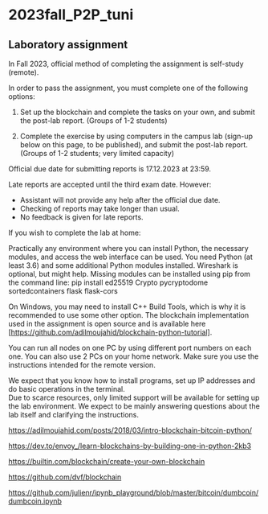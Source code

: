 # 2023fall_P2P_tuni

## Laboratory assignment

In Fall 2023, official method of completing the assignment is self-study (remote).

In order to pass the assignment, you must complete one of the following options:

1. Set up the blockchain and complete the tasks on your own, and submit the post-lab report. (Groups of 1-2 students)

2. Complete the exercise by using computers in the campus lab (sign-up below on this page, to be published), and submit the post-lab report. (Groups of 1-2 students; very limited capacity)
 

Official due date for submitting reports is 17.12.2023 at 23:59. 

Late reports are accepted until the third exam date. However:
  - Assistant will not provide any help after the official due date. 
  - Checking of reports may take longer than usual.
  - No feedback is given for late reports.
 

If you wish to complete the lab at home:

Practically any environment where you can install Python, the necessary modules, and access the web interface can be used. You need Python (at least 3.6) and some additional Python modules installed. Wireshark is optional, but might help. Missing modules can be installed using pip from the command line: pip install ed25519 Crypto pycryptodome sortedcontainers flask flask-cors

On Windows, you may need to install C++ Build Tools, which is why it is recommended to use some other option.
The blockchain implementation used in the assignment is open source and is available here [https://github.com/adilmoujahid/blockchain-python-tutorial].

You can run all nodes on one PC by using different port numbers on each one. You can also use 2 PCs on your home network. Make sure you use the instructions intended for the remote version.

We expect that you know how to install programs, set up IP addresses and do basic operations in the terminal.  
Due to scarce resources, only limited support will be available for setting up the lab environment. We expect to be mainly answering questions about the lab itself and clarifying the instructions.


https://adilmoujahid.com/posts/2018/03/intro-blockchain-bitcoin-python/

https://dev.to/envoy_/learn-blockchains-by-building-one-in-python-2kb3

https://builtin.com/blockchain/create-your-own-blockchain

https://github.com/dvf/blockchain

https://github.com/julienr/ipynb_playground/blob/master/bitcoin/dumbcoin/dumbcoin.ipynb

